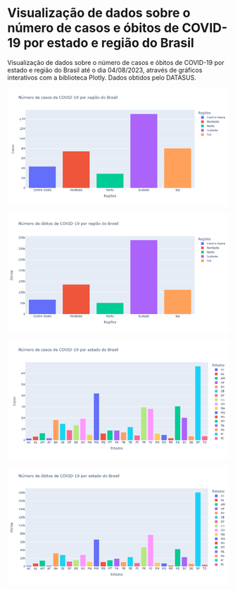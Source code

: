 # Visualização de dados sobre o número de casos e óbitos de COVID-19 por estado e região do Brasil

Visualização de dados sobre o número de casos e óbitos de COVID-19 por estado e região do Brasil até o dia 04/08/2023, através de gráficos interativos com a biblioteca Plotly. Dados obtidos pelo DATASUS.

![Casos de COVID por região](casos-covid-regiao.png)

![Óbitos de COVID por região](obitos-covid-regiao.png)

![Casos de COVID por estado](casos-covid-estado.png)

![Óbitos de COVID por estado](obitos-covid-estado.png)
